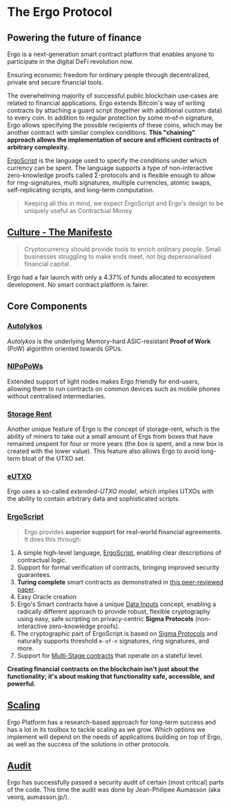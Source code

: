 # The Ergo Protocol

## Powering the future of finance

Ergo is a next-generation smart contract platform that enables anyone to participate in the digital DeFi revolution now.

Ensuring economic freedom for ordinary people through decentralized, private and secure financial tools.

The overwhelming majority of successful public blockchain use‐cases are related to financial applications. Ergo extends Bitcoin's way of writing contracts by attaching a guard script (together with additional custom data) to every coin. In addition to regular protection by some m‐of‐n signature, Ergo allows specifying the possible recipients of these coins, which may be another contract with similar complex conditions. **This "chaining" approach allows the implementation of secure and efficient contracts of arbitrary complexity.**


[ErgoScript](ergoscript-primer.md) is the language used to specify the conditions under which currency can be spent. The language supports a type of non-interactive zero-knowledge proofs called Σ-protocols and is flexible enough to allow for ring-signatures, multi signatures, multiple currencies, atomic swaps, self-replicating scripts, and long-term computation.

> Keeping all this in mind, we expect ErgoScript and Ergo's design to be uniquely useful as Contractual Money.


## [Culture - The Manifesto](https://ergoplatform.org/en/blog/2021-04-26-the-ergo-manifesto/)
                                                
> Cryptocurrency should provide tools to enrich ordinary people. Small businesses struggling to make ends meet, not big depersonalised financial capital.

Ergo had a fair launch with only a 4.37% of funds allocated to ecosystem development. No smart contract platform is fairer. 

## Core Components

### [Autolykos](/dev/protocol/autolykos)

*Autolykos* is the underlying Memory-hard ASIC-resistant **Proof of Work** (PoW) algorithm oriented towards GPUs. 

### [NIPoPoWs](/dev/protocol/nipopow)

Extended support of light nodes makes Ergo friendly for end-users, allowing them to run contracts on common devices such as mobile phones without centralised intermediaries. 

### [Storage Rent](/dev/protocol/rent)
Another unique feature of Ergo is the concept of storage-rent, which is the ability of miners to take out a small amount of Ergs from boxes that have remained unspent for four or more years (the box is spent, and a new box is created with the lower value). This feature also allows Ergo to avoid long-term bloat of the UTXO set. 

### [eUTXO](eutxo.md)

Ergo uses a so-called *extended-UTXO model*, which implies UTXOs with the ability to contain arbitrary data and sophisticated scripts. 



### [ErgoScript](/dev/scs/ergoscript)


> Ergo provides **superior support for real-world financial agreements**. It does this through:

   
1. A simple high-level language, [ErgoScript](/dev/scs/ergoscript), enabling clear descriptions of contractual logic.
2. Support for formal verification of contracts, bringing improved security guarantees.
3. **Turing complete** smart contracts as demonstrated in [this peer-reviewed paper](https://arxiv.org/pdf/1806.10116v1.pdf).
4. Easy Oracle creation
6. Ergo's Smart contracts have a unique [Data Inputs](/dev/scs/data-inputs) concept, enabling a radically different approach to provide robust, flexible cryptography using easy, safe scripting on privacy-centric **Sigma Protocols** (non-interactive zero-knowledge proofs). 
7. The cryptographic part of ErgoScript is based on [Sigma Protocols](/dev/scs/sigma) and naturally supports threshold `m-of-n` signatures, ring signatures, and more. 
8. Support for [Multi-Stage contracts](/dev/scs/multi) that operate on a stateful level. 

**Creating financial contracts on the blockchain isn't just about the functionality; it's about making that functionality safe, accessible, and powerful.**


## [Scaling](/dev/protocol/scaling)

Ergo Platform has a research-based approach for long-term success and has a lot in its toolbox to tackle scaling as we grow. Which options we implement will depend on the needs of applications building on top of Ergo, as well as the success of the solutions in other protocols. 

## [Audit](../protocol/audit.md)

Ergo has successfully passed a security audit of certain (most critical) parts of the code. This time the audit was done by Jean-Philipee Aumasson (aka veorq, aumasson.jp/).
